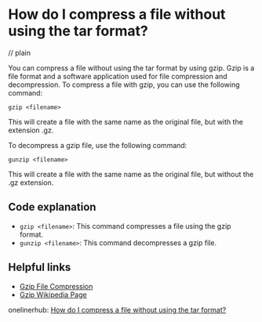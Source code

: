 # How do I compress a file without using the tar format?
// plain

You can compress a file without using the tar format by using gzip. Gzip is a file format and a software application used for file compression and decompression. To compress a file with gzip, you can use the following command:
```
gzip <filename>
```
This will create a file with the same name as the original file, but with the extension .gz.

To decompress a gzip file, use the following command:
```
gunzip <filename>
```
This will create a file with the same name as the original file, but without the .gz extension.

## Code explanation


- `gzip <filename>`: This command compresses a file using the gzip format.
- `gunzip <filename>`: This command decompresses a gzip file.

## Helpful links

- [Gzip File Compression](https://www.tutorialspoint.com/unix_commands/gzip.htm)
- [Gzip Wikipedia Page](https://en.wikipedia.org/wiki/Gzip)

onelinerhub: [How do I compress a file without using the tar format?](https://onelinerhub.com/cli-tar/how-do-i-compress-a-file-without-using-the-tar-format)